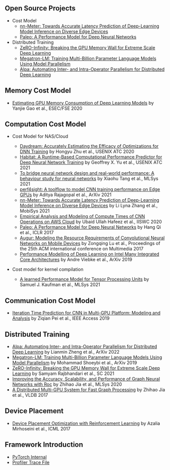 ## Open Source Projects
- Cost Model
  - [nn-Meter: Towards Accurate Latency Prediction of Deep-Learning Model Inference on Diverse Edge Devices](https://github.com/microsoft/nn-Meter)
  - [Paleo: A Performance Model for Deep Neural Networks](https://github.com/TalwalkarLab/paleo)
- Distributed Training
  - [ZeRO-Infinity: Breaking the GPU Memory Wall for Extreme Scale Deep Learning](https://github.com/microsoft/DeepSpeed)
  - [Megatron-LM: Training Multi-Billion Parameter Language Models Using Model Parallelism](https://github.com/NVIDIA/Megatron-LM)
  - [Alpa: Automating Inter- and Intra-Operator Parallelism for Distributed Deep Learning](https://github.com/alpa-projects)

## Memory Cost Model
- [Estimating GPU Memory Consumption of Deep Learning Models](https://www.microsoft.com/en-us/research/uploads/prod/2020/09/dnnmem.pdf) by Yanjie Gao et al., ESEC/FSE 2020

## Computation Cost Model
- Cost Model for NAS/Cloud
  - [Daydream: Accurately Estimating the Efficacy of Optimizations for DNN Training](https://www.usenix.org/system/files/atc20-zhu-hongyu.pdf) by Hongyu Zhu et al., USENIX ATC 2020
  - [Habitat: A Runtime-Based Computational Performance Predictor for Deep Neural Network Training](https://www.usenix.org/system/files/atc21-yu.pdf) by Geoffrey X. Yu et al., USENIX ATC 2021
  - [To bridge neural network design and real-world performance: A behaviour study for neural networks](https://proceedings.mlsys.org/paper/2021/file/02522a2b2726fb0a03bb19f2d8d9524d-Paper.pdf) by Xiaohu Tang et al., MLSys 2021
  - [perf4sight: A toolflow to model CNN training performance on Edge GPUs](https://arxiv.org/pdf/2108.05580.pdf) by Aditya Rajagopal et al., ArXiv 2021
  - [nn-Meter: Towards Accurate Latency Prediction of Deep-Learning Model Inference on Diverse Edge Devices](https://dl.acm.org/doi/pdf/10.1145/3458864.3467882?casa_token=x0qNEhcP_wAAAAAA:uCTMD3yLynIaS7PwFvxzT65oxmrKz6EyOClSjYNCr-t036yn8VsqJcNjygQDkhR_04NeyZvRWS0e) by Li Lyna Zhang et al., MobiSys 2021
  - [Empirical Analysis and Modeling of Compute Times of CNN Operations on AWS Cloud](https://ieeexplore.ieee.org/abstract/document/9251263) by Ubaid Ullah Hafeez et al., IISWC 2020
  - [Paleo: A Performance Model for Deep Neural Networks](https://openreview.net/pdf?id=SyVVJ85lg) by Hang Qi et al., ICLR 2017
  - [Augur: Modeling the Resource Requirements of Convolutional Neural Networks on Mobile Devices](https://arxiv.org/pdf/1709.09503.pdf) by Zongqing Lu et al., Proceedings of the 25th ACM international conference on Multimedia 2017
  - [Performance Modelling of Deep Learning on Intel Many Integrated Core Architectures](https://arxiv.org/pdf/1906.01992.pdf) by Andre Viebke et al., ArXiv 2019
 
- Cost model for kernel compilation
  - [A learned Performance Model for Tensor Processing Units](https://arxiv.org/abs/2008.01040) by Samuel J. Kaufman et al., MLSys 2021

## Communication Cost Model
- [Iteration Time Prediction for CNN in Multi-GPU Platform: Modeling and Analysis](https://ieeexplore.ieee.org/stamp/stamp.jsp?tp=&arnumber=8713989) by Ziqian Pei et al., IEEE Access 2019

## Distributed Training
- [Alpa: Automating Inter- and Intra-Operator Parallelism for Distributed Deep Learning](https://arxiv.org/pdf/2201.12023.pdf) by Lianmin Zheng et al., ArXiv 2022
- [Megatron-LM: Training Multi-Billion Parameter Language Models Using Model Parallelism](https://arxiv.org/pdf/1909.08053.pdf) by Mohammad Shoeybi et al., ArXiv 2019
- [ZeRO-Infinity: Breaking the GPU Memory Wall for Extreme Scale Deep Learning](https://arxiv.org/pdf/2104.07857.pdf) by Samyam Rajbhandari et al., SC 2021
- [Improving the Accuracy, Scalability, and Performance of Graph Neural Networks with Roc](https://cs.stanford.edu/~zhihao/papers/mlsys20.pdf) by Zhihao Jia et al., MLSys 2020
- [A Distributed Multi-GPU System for Fast Graph Processing](http://www.vldb.org/pvldb/vol11/p297-jia.pdf) by Zhihao Jia et al., VLDB 2017

## Device Placement
- [Device Placement Optimization with Reinforcement Learning](https://arxiv.org/pdf/1706.04972.pdf) by Azalia Mirhoseini et al., ICML 2017

## Framework Introduction
- [PyTorch Internal](http://blog.ezyang.com/2019/05/pytorch-internals/)
- [Profiler Trace File](https://docs.google.com/document/d/1CvAClvFfyA5R-PhYUmn5OOQtYMH4h6I0nSsKchNAySU/preview)
